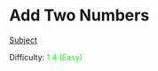 # Add Two Numbers

[Subject](https://open.kattis.com/problems/addtwonumbers)

Difficulty: <span style="color:lime">1.4 (Easy)</span>
